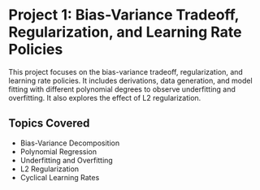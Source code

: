 # Project 1: Bias-Variance Tradeoff, Regularization, and Learning Rate Policies

This project focuses on the bias-variance tradeoff, regularization, and learning rate policies. It includes derivations, data generation, and model fitting with different polynomial degrees to observe underfitting and overfitting. It also explores the effect of L2 regularization.

## Topics Covered

*   Bias-Variance Decomposition
*   Polynomial Regression
*   Underfitting and Overfitting
*   L2 Regularization
*   Cyclical Learning Rates